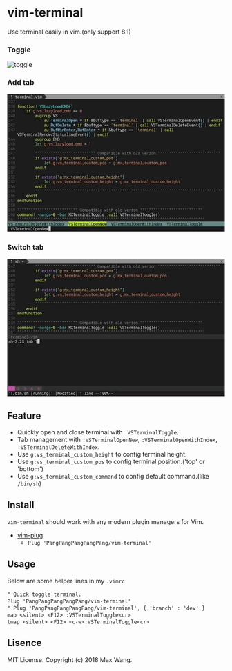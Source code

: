 # vim-terminal
Use terminal easily in vim.(only support 8.1)

### Toggle
![toggle](img/toggle.gif?raw=true)

### Add tab
![add](img/tab.gif?raw=true)

### Switch tab
![change](img/change_tab.gif?raw=true)

## Feature
* Quickly open and close terminal with `:VSTerminalToggle`.
* Tab management with `:VSTerminalOpenNew`, `:VSTerminalOpenWithIndex`, `:VSTerminalDeleteWithIndex`.
* Use `g:vs_terminal_custom_height` to config terminal height.
* Use `g:vs_terminal_custom_pos` to config terminal position.('top' or 'bottom')
* Use `g:vs_terminal_custom_command` to config default command.(like `/bin/sh`)


## Install
`vim-terminal` should work with any modern plugin managers for Vim.
* [vim-plug](https://github.com/junegunn/vim-plug)
  * `Plug 'PangPangPangPangPang/vim-terminal'`
  
## Usage
Below are some helper lines in my `.vimrc`

```vim
" Quick toggle terminal.
Plug 'PangPangPangPangPang/vim-terminal'
" Plug 'PangPangPangPangPang/vim-terminal', { 'branch' : 'dev' }
map <silent> <F12> :VSTerminalToggle<cr>
tmap <silent> <F12> <c-w>:VSTerminalToggle<cr>
```

## Lisence
MIT License. Copyright (c) 2018 Max Wang.

